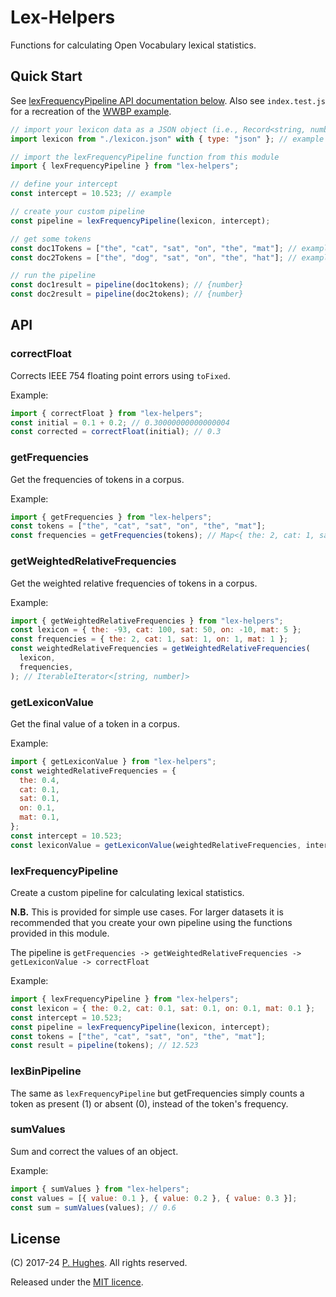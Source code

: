# Lex-Helpers

Functions for calculating Open Vocabulary lexical statistics.

## Quick Start

See [lexFrequencyPipeline API documentation below](#lexFrequencyPipeline). Also see
`index.test.js` for a recreation of the
[WWBP example]([https://www](https://wwbp.org/lexica.html#refinement)).

```javascript
// import your lexicon data as a JSON object (i.e., Record<string, number>)
import lexicon from "./lexicon.json" with { type: "json" }; // example

// import the lexFrequencyPipeline function from this module
import { lexFrequencyPipeline } from "lex-helpers";

// define your intercept
const intercept = 10.523; // example

// create your custom pipeline
const pipeline = lexFrequencyPipeline(lexicon, intercept);

// get some tokens
const doc1Tokens = ["the", "cat", "sat", "on", "the", "mat"]; // example
const doc2Tokens = ["the", "dog", "sat", "on", "the", "hat"]; // example

// run the pipeline
const doc1result = pipeline(doc1tokens); // {number}
const doc2result = pipeline(doc2tokens); // {number}
```

## API

### correctFloat

Corrects IEEE 754 floating point errors using `toFixed`.

Example:

```javascript
import { correctFloat } from "lex-helpers";
const initial = 0.1 + 0.2; // 0.30000000000000004
const corrected = correctFloat(initial); // 0.3
```

### getFrequencies

Get the frequencies of tokens in a corpus.

Example:

```javascript
import { getFrequencies } from "lex-helpers";
const tokens = ["the", "cat", "sat", "on", "the", "mat"];
const frequencies = getFrequencies(tokens); // Map<{ the: 2, cat: 1, sat: 1, on: 1, mat: 1 }>
```

### getWeightedRelativeFrequencies

Get the weighted relative frequencies of tokens in a corpus.

Example:

```javascript
import { getWeightedRelativeFrequencies } from "lex-helpers";
const lexicon = { the: -93, cat: 100, sat: 50, on: -10, mat: 5 };
const frequencies = { the: 2, cat: 1, sat: 1, on: 1, mat: 1 };
const weightedRelativeFrequencies = getWeightedRelativeFrequencies(
  lexicon,
  frequencies,
); // IterableIterator<[string, number]>
```

### getLexiconValue

Get the final value of a token in a corpus.

Example:

```javascript
import { getLexiconValue } from "lex-helpers";
const weightedRelativeFrequencies = {
  the: 0.4,
  cat: 0.1,
  sat: 0.1,
  on: 0.1,
  mat: 0.1,
};
const intercept = 10.523;
const lexiconValue = getLexiconValue(weightedRelativeFrequencies, intercept); // {number}
```

### lexFrequencyPipeline

Create a custom pipeline for calculating lexical statistics.

**N.B.** This is provided for simple use cases. For larger datasets it is
recommended that you create your own pipeline using the functions provided in
this module.

The pipeline is
`getFrequencies -> getWeightedRelativeFrequencies -> getLexiconValue -> correctFloat`

Example:

```javascript
import { lexFrequencyPipeline } from "lex-helpers";
const lexicon = { the: 0.2, cat: 0.1, sat: 0.1, on: 0.1, mat: 0.1 };
const intercept = 10.523;
const pipeline = lexFrequencyPipeline(lexicon, intercept);
const tokens = ["the", "cat", "sat", "on", "the", "mat"];
const result = pipeline(tokens); // 12.523
```

### lexBinPipeline

The same as `lexFrequencyPipeline` but getFrequencies simply counts a token as present (1) or absent (0), instead of the token's frequency.

### sumValues

Sum and correct the values of an object.

Example:

```javascript
import { sumValues } from "lex-helpers";
const values = [{ value: 0.1 }, { value: 0.2 }, { value: 0.3 }];
const sum = sumValues(values); // 0.6
```

## License

(C) 2017-24 [P. Hughes](https://www.phugh.es). All rights reserved.

Released under the [MIT licence](http://spdx.org/licenses/MIT.html).
